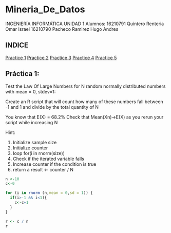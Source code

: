 # Mineria_De_Datos

INGENIERÍA INFORMÁTICA
UNIDAD 1
Alumnos:
16210791 Quintero Renteria Omar Israel
16210790 Pacheco Ramirez Hugo Andres

## INDICE


[Practice 1](#P1)
[Practice 2](#P2)
[Practice 3](#P3)
[Practice 4](#P4)
[Practice 5](#P5)


## Práctica 1: <a name="P1"></a>

Test the Law Of Large Numbers for N random normally distributed numbers with mean = 0, stdev=1:

Create an R script that will count how many of these numbers fall between -1 and 1 and divide
by the total quantity of N

You know that E(X) = 68.2%
Check that Mean(Xn)->E(X) as you rerun your script while increasing N


Hint:
1. Initialize sample size
2. Initialize counter
3. loop for(i in rnorm(size))
4. Check if the iterated variable falls
5. Increase counter if the condition is true
6. return a result <- counter / N

```R
n <-10
c<-0

for (i in rnorm (n,mean = 0,sd = 1)) {
  if(i>-1 && i<1){
    c<-c+1
  }
}

r <- c / n
r 
```
